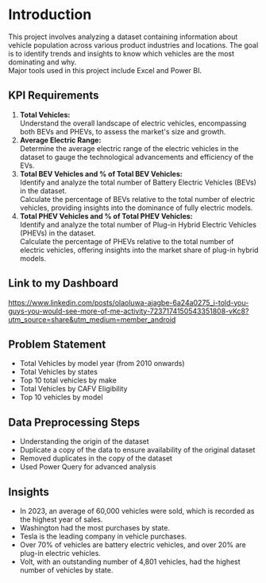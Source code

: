 # Introduction
This project involves analyzing a dataset containing information about vehicle population across various product industries and locations. The goal is to identify trends and insights to know which vehicles are the most dominating and why.  
Major tools used in this project include Excel and Power BI.

## KPI Requirements
1. **Total Vehicles:**  
   Understand the overall landscape of electric vehicles, encompassing both BEVs and PHEVs, to assess the market's size and growth.
2. **Average Electric Range:**  
   Determine the average electric range of the electric vehicles in the dataset to gauge the technological advancements and efficiency of the EVs.
3. **Total BEV Vehicles and % of Total BEV Vehicles:**  
   Identify and analyze the total number of Battery Electric Vehicles (BEVs) in the dataset.  
   Calculate the percentage of BEVs relative to the total number of electric vehicles, providing insights into the dominance of fully electric models.
4. **Total PHEV Vehicles and % of Total PHEV Vehicles:**  
   Identify and analyze the total number of Plug-in Hybrid Electric Vehicles (PHEVs) in the dataset.  
   Calculate the percentage of PHEVs relative to the total number of electric vehicles, offering insights into the market share of plug-in hybrid models.

## Link to my Dashboard 
https://www.linkedin.com/posts/olaoluwa-ajagbe-6a24a0275_i-told-you-guys-you-would-see-more-of-me-activity-7237174150543351808-vKc8?utm_source=share&utm_medium=member_android

## Problem Statement
- Total Vehicles by model year (from 2010 onwards)
- Total Vehicles by states
- Top 10 total vehicles by make
- Total Vehicles by CAFV Eligibility
- Top 10 vehicles by model

## Data Preprocessing Steps
- Understanding the origin of the dataset
- Duplicate a copy of the data to ensure availability of the original dataset
- Removed duplicates in the copy of the dataset
- Used Power Query for advanced analysis

## Insights
- In 2023, an average of 60,000 vehicles were sold, which is recorded as the highest year of sales.
- Washington had the most purchases by state.
- Tesla is the leading company in vehicle purchases.
- Over 70% of vehicles are battery electric vehicles, and over 20% are plug-in electric vehicles.
- Volt, with an outstanding number of 4,801 vehicles, had the highest number of vehicles by state.
